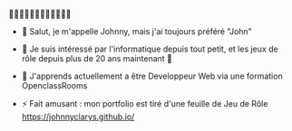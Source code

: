 👋🏻👋🏻👋🏻👋🏻👋🏻👋🏻

- 👋 Salut, je m'appelle Johnny, mais j'ai toujours préféré "John"
- 👀 Je suis intéressé par l'informatique depuis tout petit, et les jeux de rôle depuis plus de 20 ans maintenant 🎲
- 🌱 J'apprends actuellement a être Developpeur Web via une formation OpenclassRooms

- ⚡ Fait amusant : mon portfolio est tiré d'une feuille de Jeu de Rôle 
https://johnnyclarys.github.io/

<!---
johnnyClarys/johnnyClarys est un référentiel ✨ spécial ✨ car son `README.md` (ce fichier) apparaît sur votre profil GitHub.
Vous pouvez cliquer sur le lien Aperçu pour jeter un œil à vos modifications.
--->
